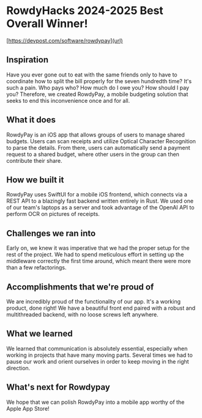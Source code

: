 # RowdyHacks 2024-2025 Best Overall Winner!
[https://devpost.com/software/rowdypay](url)

## Inspiration
Have you ever gone out to eat with the same friends only to have to coordinate how to split the bill properly for the seven hundredth time? It's such a pain. Who pays who? How much do I owe you? How should I pay you? Therefore, we created RowdyPay, a mobile budgeting solution that seeks to end this inconvenience once and for all.

## What it does
RowdyPay is an iOS app that allows groups of users to manage shared budgets. Users can scan receipts and utilize Optical Character Recognition to parse the details. From there, users can automatically send a payment request to a shared budget, where other users in the group can then contribute their share.

## How we built it
RowdyPay uses SwiftUI for a mobile iOS frontend, which connects via a REST API to a blazingly fast backend written entirely in Rust. We used one of our team's laptops as a server and took advantage of the OpenAI API to perform OCR on pictures of receipts.

## Challenges we ran into
Early on, we knew it was imperative that we had the proper setup for the rest of the project. We had to spend meticulous effort in setting up the middleware correctly the first time around, which meant there were more than a few refactorings.

## Accomplishments that we're proud of
We are incredibly proud of the functionality of our app. It's a working product, done right! We have a beautiful front end paired with a robust and multithreaded backend, with no loose screws left anywhere.

## What we learned
We learned that communication is absolutely essential, especially when working in projects that have many moving parts. Several times we had to pause our work and orient ourselves in order to keep moving in the right direction.

## What's next for Rowdypay
We hope that we can polish RowdyPay into a mobile app worthy of the Apple App Store!
